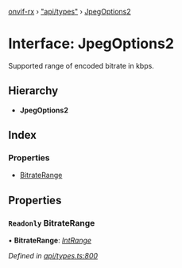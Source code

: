 [onvif-rx](../README.md) › ["api/types"](../modules/_api_types_.md) › [JpegOptions2](_api_types_.jpegoptions2.md)

# Interface: JpegOptions2

Supported range of encoded bitrate in kbps.

## Hierarchy

* **JpegOptions2**

## Index

### Properties

* [BitrateRange](_api_types_.jpegoptions2.md#readonly-bitraterange)

## Properties

### `Readonly` BitrateRange

• **BitrateRange**: *[IntRange](_api_types_.intrange.md)*

*Defined in [api/types.ts:800](https://github.com/patrickmichalina/onvif-rx/blob/3e9b152/src/api/types.ts#L800)*
